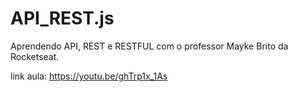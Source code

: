 # API_REST.js
Aprendendo API, REST e RESTFUL com o professor Mayke Brito da  Rocketseat.

link aula: https://youtu.be/ghTrp1x_1As
